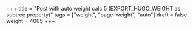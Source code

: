 +++
title = "Post with auto weight calc 5 (EXPORT_HUGO_WEIGHT as subtree property)"
tags = ["weight", "page-weight", "auto"]
draft = false
weight = 4005
+++
